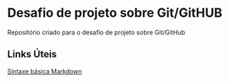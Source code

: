 # Desafio de projeto sobre Git/GitHUB
Repositório criado para o desafio de projeto sobre Git/GitHub

## Links Úteis
[Sintaxe básica Markdown](https://www.markdownguide.org/basic-syntax/)
